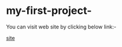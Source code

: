 # my-first-project-
You can visit web site by clicking below link:-

[site](https://stupefied-lichterman-a5a2d7.netlify.app/)
